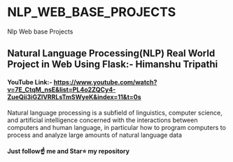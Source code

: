 # NLP_WEB_BASE_PROJECTS
Nlp Web base Projects


## Natural Language Processing(NLP) Real World Project in Web Using Flask:- Himanshu Tripathi
#### YouTube Link:- https://www.youtube.com/watch?v=7E_CtqM_nsE&list=PL4o2ZQCy4-ZueQii3iGZIVRRLsTmSWyeK&index=11&t=0s
Natural language processing is a subfield of linguistics, computer science, and artificial intelligence concerned with the interactions between computers and human language, in particular how to program computers to process and analyze large amounts of natural language data

#### Just follow☝️ me and Star⭐ my repository
#### 
